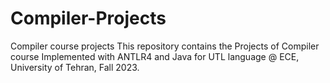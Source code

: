 # Compiler-Projects
Compiler course projects
This repository contains the Projects of Compiler course Implemented with ANTLR4 and Java for UTL language @ ECE, University of Tehran, Fall 2023.
